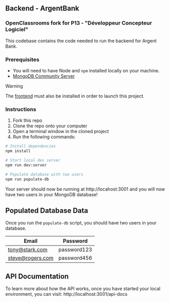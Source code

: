 ## Backend - ArgentBank

### OpenClassrooms fork for P13 - "Développeur Concepteur Logiciel"

This codebase contains the code needed to run the backend for Argent Bank.

### Prerequisites

- You will need to have Node and `npm` installed locally on your machine.
- [MongoDB Community Server](https://www.mongodb.com/try/download/community)

> [!WARNING]  
> The [frontend](https://github.com/Alex-Pqn/ArgentBank-ocr_dcl) must also be installed in order to launch this project.

### Instructions

1. Fork this repo
1. Clone the repo onto your computer
1. Open a terminal window in the cloned project
1. Run the following commands:

```bash
# Install dependencies
npm install

# Start local dev server
npm run dev:server

# Populate database with two users
npm run populate-db
```

Your server should now be running at http://locahost:3001 and you will now have two users in your MongoDB database!

## Populated Database Data

Once you run the `populate-db` script, you should have two users in your database.

| Email            | Password    |
| ---------------- | ------------|
| tony@stark.com   | password123 |
| steve@rogers.com | password456 |

## API Documentation

To learn more about how the API works, once you have started your local environment, you can visit: http://localhost:3001/api-docs
